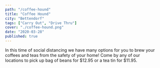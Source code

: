 ```yaml
---
path: "/coffee-hound"
title: "Coffee Hound"
city: "Bettendorf"
tags: ["Carry Out", "Drive Thru"]
cover: "./coffee-hound.png"
date: "2020-03-28"
published: true
---
```


In this time of social distancing we have many options for you to brew your coffees and teas from the safety of your home! Come by any of our locations to pick up bag of beans for $12.95 or a tea tin for $11.95.
